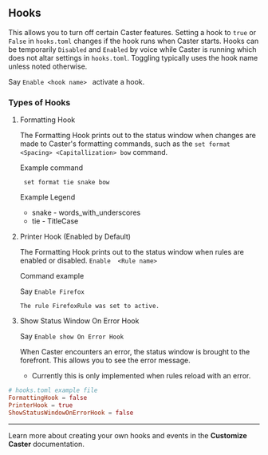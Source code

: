 ## Hooks

This allows you to turn off certain Caster features.  Setting a hook to `true` or `False` in `hooks.toml` changes if the hook runs when Caster starts. Hooks can be temporarily `Disabled` and `Enabled`  by voice while Caster is running which does not altar settings in `hooks.toml`. Toggling typically uses the hook name unless noted otherwise.

Say `Enable <hook name> ` activate a hook.

### Types of Hooks

1. Formatting Hook

   The Formatting Hook prints out to the status window when changes are made to Caster's formatting commands, such as the `set format  <Spacing> <Capitallization> bow` command.

   Example command

   ` set format tie snake bow` 

   Example Legend

   - snake - words_with_underscores
   - tie - TitleCase

   

2. Printer Hook (Enabled by Default)

   The Formatting Hook prints out to the status window when rules are enabled or disabled. `Enable  <Rule name>`

   Command example 

   Say `Enable Firefox`

   `The rule FirefoxRule was set to active.`

   

3. Show Status Window On Error Hook

   Say `Enable show On Error Hook`

   When Caster encounters an error, the status window is brought to the forefront. This allows you to see the error message. 

   - Currently this is only implemented when rules reload with an error.

```toml
# hooks.toml example file
FormattingHook = false
PrinterHook = true
ShowStatusWindowOnErrorHook = false
```

------

Learn more about creating your own hooks and events in the **Customize Caster** documentation.